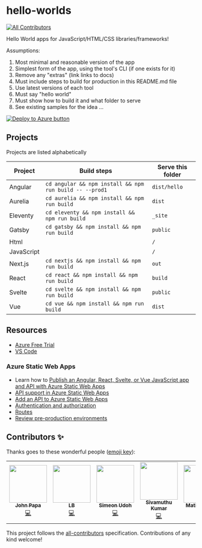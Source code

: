 # hello-worlds

<!-- ALL-CONTRIBUTORS-BADGE:START - Do not remove or modify this section -->

[![All Contributors](https://img.shields.io/badge/all_contributors-6-orange.svg?style=flat-square)](#contributors-)

<!-- ALL-CONTRIBUTORS-BADGE:END -->

Hello World apps for JavaScript/HTML/CSS libraries/frameworks!

Assumptions:

1. Most minimal and reasonable version of the app
1. Simplest form of the app, using the tool's CLI (if one exists for it)
1. Remove any "extras" (link links to docs)
1. Must include steps to build for production in this README.md file
1. Use latest versions of each tool
1. Must say "hello world"
1. Must show how to build it and what folder to serve
1. See existing samples for the idea ...

[![Deploy to Azure button](https://aka.ms/deploytoazurebutton)](https://portal.azure.com/?feature.customportal=false&WT.mc_id=build2020_swa-github-jopapa#create/Microsoft.StaticApp)

## Projects

Projects are listed alphabetically

| Project    | Build steps                                             | Serve this folder |
| ---------- | ------------------------------------------------------- | ----------------- |
| Angular    | `cd angular && npm install && npm run build -- --prod1` | `dist/hello`      |
| Aurelia    | `cd aurelia && npm install && npm run build`            | `dist`            |
| Eleventy   | `cd eleventy && npm install && npm run build`           | `_site`           |
| Gatsby     | `cd gatsby && npm install && npm run build`             | `public`          |
| Html       |                                                         | `/`               |
| JavaScript |                                                         | `/`               |
| Next.js    | `cd nextjs && npm install && npm run build`             | `out`             |
| React      | `cd react && npm install && npm run build`              | `build`           |
| Svelte     | `cd svelte && npm install && npm run build`             | `public`          |
| Vue        | `cd vue && npm install && npm run build`                | `dist`            |

## Resources

- [Azure Free Trial](https://azure.microsoft.com/en-us/free/?wt.mc_id=helloworlds-github-jopapa)
- [VS Code](https://code.visualstudio.com?wt.mc_id=helloworlds-github-jopapa)

### Azure Static Web Apps

- Learn how to [Publish an Angular, React, Svelte, or Vue JavaScript app and API with Azure Static Web Apps](https://docs.microsoft.com/learn/modules/publish-app-service-static-web-app-api?wt.mc_id=staticwebapp-github-jopapa)
- [API support in Azure Static Web Apps](https://docs.microsoft.com/azure/static-web-apps/apis?wt.mc_id=staticwebapp-github-jopapa)
- [Add an API to Azure Static Web Apps](https://docs.microsoft.com/azure/static-web-apps/add-api?wt.mc_id=staticwebapp-github-jopapa)
- [Authentication and authorization](https://docs.microsoft.com/azure/static-web-apps/authentication-authorization?wt.mc_id=staticwebapp-github-jopapa)
- [Routes](https://docs.microsoft.com/azure/static-web-apps/routes?wt.mc_id=staticwebapp-github-jopapa)
- [Review pre-production environments](https://docs.microsoft.com/azure/static-web-apps/review-publish-pull-requests?wt.mc_id=staticwebapp-github-jopapa)

## Contributors ✨

Thanks goes to these wonderful people ([emoji key](https://allcontributors.org/docs/en/emoji-key)):

<!-- ALL-CONTRIBUTORS-LIST:START - Do not remove or modify this section -->
<!-- prettier-ignore-start -->
<!-- markdownlint-disable -->
<table>
  <tr>
    <td align="center"><a href="http://johnpapa.net"><img src="https://avatars2.githubusercontent.com/u/1202528?v=4" width="100px;" alt=""/><br /><sub><b>John Papa</b></sub></a><br /><a href="https://github.com/johnpapa/hello-worlds/commits?author=johnpapa" title="Code">💻</a></td>
    <td align="center"><a href="https://github.com/laurieontech"><img src="https://avatars3.githubusercontent.com/u/15000607?v=4" width="100px;" alt=""/><br /><sub><b>LB</b></sub></a><br /><a href="https://github.com/johnpapa/hello-worlds/commits?author=laurieontech" title="Code">💻</a></td>
    <td align="center"><a href="https://simicode.me"><img src="https://avatars1.githubusercontent.com/u/25581792?v=4" width="100px;" alt=""/><br /><sub><b>Simeon Udoh</b></sub></a><br /><a href="https://github.com/johnpapa/hello-worlds/commits?author=simeon4real" title="Code">💻</a></td>
    <td align="center"><a href="https://twitter.com/ksivamuthu"><img src="https://avatars0.githubusercontent.com/u/4029525?v=4" width="100px;" alt=""/><br /><sub><b>Sivamuthu Kumar</b></sub></a><br /><a href="https://github.com/johnpapa/hello-worlds/commits?author=ksivamuthu" title="Code">💻</a></td>
    <td align="center"><a href="https://github.com/matiaskm"><img src="https://avatars3.githubusercontent.com/u/18614906?v=4" width="100px;" alt=""/><br /><sub><b>Matias Kohan</b></sub></a><br /><a href="https://github.com/johnpapa/hello-worlds/commits?author=matiaskm" title="Code">💻</a></td>
    <td align="center"><a href="https://github.com/Duraimurugan"><img src="https://avatars3.githubusercontent.com/u/7348388?v=4" width="100px;" alt=""/><br /><sub><b>Duraimurugan</b></sub></a><br /><a href="https://github.com/johnpapa/hello-worlds/commits?author=Duraimurugan" title="Code">💻</a></td>
  </tr>
</table>

<!-- markdownlint-enable -->
<!-- prettier-ignore-end -->

<!-- ALL-CONTRIBUTORS-LIST:END -->

This project follows the [all-contributors](https://github.com/all-contributors/all-contributors) specification. Contributions of any kind welcome!

```

```
